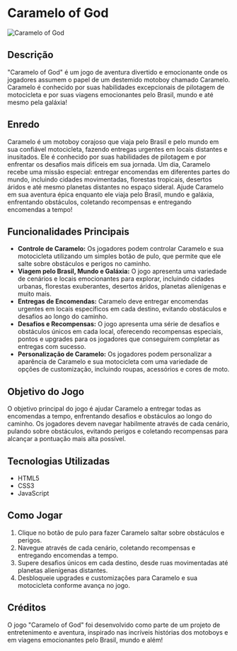 # Caramelo of God

![Caramelo of God](caramelo_of_god.png)

## Descrição

"Caramelo of God" é um jogo de aventura divertido e emocionante onde os jogadores assumem o papel de um destemido motoboy chamado Caramelo. Caramelo é conhecido por suas habilidades excepcionais de pilotagem de motocicleta e por suas viagens emocionantes pelo Brasil, mundo e até mesmo pela galáxia!

## Enredo

Caramelo é um motoboy corajoso que viaja pelo Brasil e pelo mundo em sua confiável motocicleta, fazendo entregas urgentes em locais distantes e inusitados. Ele é conhecido por suas habilidades de pilotagem e por enfrentar os desafios mais difíceis em sua jornada. Um dia, Caramelo recebe uma missão especial: entregar encomendas em diferentes partes do mundo, incluindo cidades movimentadas, florestas tropicais, desertos áridos e até mesmo planetas distantes no espaço sideral. Ajude Caramelo em sua aventura épica enquanto ele viaja pelo Brasil, mundo e galáxia, enfrentando obstáculos, coletando recompensas e entregando encomendas a tempo!

## Funcionalidades Principais

- **Controle de Caramelo:** Os jogadores podem controlar Caramelo e sua motocicleta utilizando um simples botão de pulo, que permite que ele salte sobre obstáculos e perigos no caminho.
- **Viagem pelo Brasil, Mundo e Galáxia:** O jogo apresenta uma variedade de cenários e locais emocionantes para explorar, incluindo cidades urbanas, florestas exuberantes, desertos áridos, planetas alienígenas e muito mais.
- **Entregas de Encomendas:** Caramelo deve entregar encomendas urgentes em locais específicos em cada destino, evitando obstáculos e desafios ao longo do caminho.
- **Desafios e Recompensas:** O jogo apresenta uma série de desafios e obstáculos únicos em cada local, oferecendo recompensas especiais, pontos e upgrades para os jogadores que conseguirem completar as entregas com sucesso.
- **Personalização de Caramelo:** Os jogadores podem personalizar a aparência de Caramelo e sua motocicleta com uma variedade de opções de customização, incluindo roupas, acessórios e cores de moto.

## Objetivo do Jogo

O objetivo principal do jogo é ajudar Caramelo a entregar todas as encomendas a tempo, enfrentando desafios e obstáculos ao longo do caminho. Os jogadores devem navegar habilmente através de cada cenário, pulando sobre obstáculos, evitando perigos e coletando recompensas para alcançar a pontuação mais alta possível.

## Tecnologias Utilizadas

- HTML5
- CSS3
- JavaScript

## Como Jogar

1. Clique no botão de pulo para fazer Caramelo saltar sobre obstáculos e perigos.
2. Navegue através de cada cenário, coletando recompensas e entregando encomendas a tempo.
3. Supere desafios únicos em cada destino, desde ruas movimentadas até planetas alienígenas distantes.
4. Desbloqueie upgrades e customizações para Caramelo e sua motocicleta conforme avança no jogo.

## Créditos

O jogo "Caramelo of God" foi desenvolvido como parte de um projeto de entretenimento e aventura, inspirado nas incríveis histórias dos motoboys e em viagens emocionantes pelo Brasil, mundo e além!
